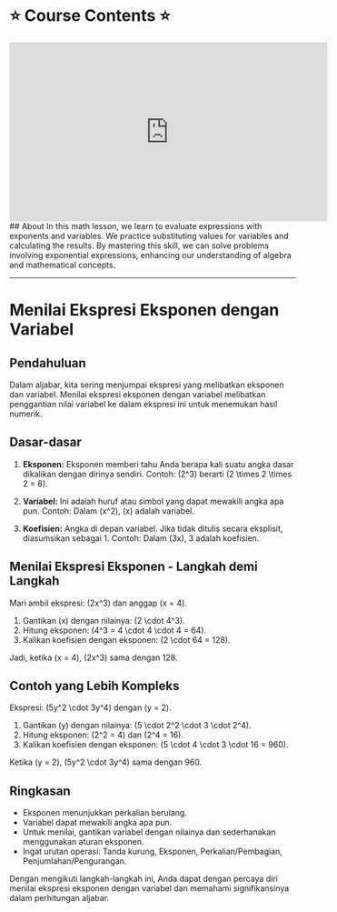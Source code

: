 # ⭐️ Course Contents ⭐️

<iframe width="560" height="315" src="https://www.youtube.com/embed/9K54G5yeR74?si=YyW78aPcZOI-Ywi6" title="YouTube video player" frameborder="0" allow="accelerometer; autoplay; clipboard-write; encrypted-media; gyroscope; picture-in-picture; web-share" allowfullscreen></iframe>
## About
In this math lesson, we learn to evaluate expressions with exponents and variables. We practice substituting values for variables and calculating the results. By mastering this skill, we can solve problems involving exponential expressions, enhancing our understanding of algebra and mathematical concepts.

---
# Menilai Ekspresi Eksponen dengan Variabel

## Pendahuluan
Dalam aljabar, kita sering menjumpai ekspresi yang melibatkan eksponen dan variabel. Menilai ekspresi eksponen dengan variabel melibatkan penggantian nilai variabel ke dalam ekspresi ini untuk menemukan hasil numerik.

## Dasar-dasar
1. **Eksponen:** Eksponen memberi tahu Anda berapa kali suatu angka dasar dikalikan dengan dirinya sendiri.
   Contoh: \(2^3\) berarti \(2 \times 2 \times 2 = 8\).

2. **Variabel:** Ini adalah huruf atau simbol yang dapat mewakili angka apa pun.
   Contoh: Dalam \(x^2\), \(x\) adalah variabel.

3. **Koefisien:** Angka di depan variabel. Jika tidak ditulis secara eksplisit, diasumsikan sebagai 1.
   Contoh: Dalam \(3x\), 3 adalah koefisien.

## Menilai Ekspresi Eksponen - Langkah demi Langkah

Mari ambil ekspresi: \(2x^3\) dan anggap \(x = 4\).

1. Gantikan \(x\) dengan nilainya: \(2 \cdot 4^3\).
2. Hitung eksponen: \(4^3 = 4 \cdot 4 \cdot 4 = 64\).
3. Kalikan koefisien dengan eksponen: \(2 \cdot 64 = 128\).

Jadi, ketika \(x = 4\), \(2x^3\) sama dengan 128.

## Contoh yang Lebih Kompleks

Ekspresi: \(5y^2 \cdot 3y^4\) dengan \(y = 2\).

1. Gantikan \(y\) dengan nilainya: \(5 \cdot 2^2 \cdot 3 \cdot 2^4\).
2. Hitung eksponen: \(2^2 = 4\) dan \(2^4 = 16\).
3. Kalikan koefisien dengan eksponen: \(5 \cdot 4 \cdot 3 \cdot 16 = 960\).

Ketika \(y = 2\), \(5y^2 \cdot 3y^4\) sama dengan 960.

## Ringkasan
- Eksponen menunjukkan perkalian berulang.
- Variabel dapat mewakili angka apa pun.
- Untuk menilai, gantikan variabel dengan nilainya dan sederhanakan menggunakan aturan eksponen.
- Ingat urutan operasi: Tanda kurung, Eksponen, Perkalian/Pembagian, Penjumlahan/Pengurangan.

Dengan mengikuti langkah-langkah ini, Anda dapat dengan percaya diri menilai ekspresi eksponen dengan variabel dan memahami signifikansinya dalam perhitungan aljabar.